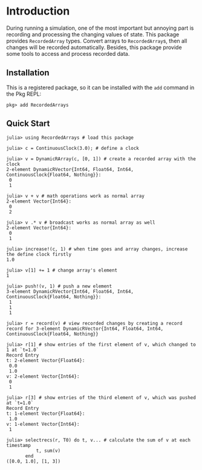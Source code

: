 # Introduction

During running a simulation, one of the most important but annoying part is
recording and processing the changing values of state. This package provides
`RecordedArray` types. Convert arrays to `RecordedArray`s, then all changes will
be recorded automatically. Besides, this package provide some tools to access
and process recorded data.

## Installation

This is a registered package, so it can be installed with the `add` command in
the Pkg REPL:
```
pkg> add RecordedArrays
```

## Quick Start

```jldoctest
julia> using RecordedArrays # load this package

julia> c = ContinuousClock(3.0); # define a clock

julia> v = DynamicRArray(c, [0, 1]) # create a recorded array with the clock
2-element DynamicRVector{Int64, Float64, Int64, ContinuousClock{Float64, Nothing}}:
 0
 1

julia> v + v # math operations work as normal array
2-element Vector{Int64}:
 0
 2

julia> v .* v # broadcast works as normal array as well
2-element Vector{Int64}:
 0
 1

julia> increase!(c, 1) # when time goes and array changes, increase the define clock firstly
1.0

julia> v[1] += 1 # change array's element
1

julia> push!(v, 1) # push a new element
3-element DynamicRVector{Int64, Float64, Int64, ContinuousClock{Float64, Nothing}}:
 1
 1
 1

julia> r = record(v) # view recorded changes by creating a record
record for 3-element DynamicRVector{Int64, Float64, Int64, ContinuousClock{Float64, Nothing}}

julia> r[1] # show entries of the first element of v, which changed to 1 at `t=1.0`
Record Entry
t: 2-element Vector{Float64}:
 0.0
 1.0
v: 2-element Vector{Int64}:
 0
 1

julia> r[3] # show entries of the third element of v, which was pushed at `t=1.0`
Record Entry
t: 1-element Vector{Float64}:
 1.0
v: 1-element Vector{Int64}:
 1

julia> selectrecs(r, T0) do t, v... # calculate the sum of v at each timestamp
           t, sum(v)
       end
([0.0, 1.0], [1, 3])
```